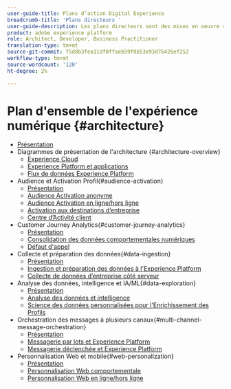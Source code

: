 ```yaml
---
user-guide-title: Plans d’action Digital Experience
breadcrumb-title: 'Plans directeurs '
user-guide-description: Les plans directeurs sont des mises en oeuvre répétables pour résoudre les problèmes commerciaux établis et contiennent des diagrammes d'architecture, des considérations techniques et des liens documentaires pertinents.
product: adobe experience platform
role: Architect, Developer, Business Practitioner
translation-type: tm+mt
source-git-commit: f5d8b3fea11df0ffaeb59f0b53e93d76426ef252
workflow-type: tm+mt
source-wordcount: '120'
ht-degree: 2%

---
```


# Plan d&#39;ensemble de l&#39;expérience numérique {#architecture}

+ [Présentation](/help/blueprints/overview.md)
+ Diagrammes de présentation de l&#39;architecture {#architecture-overview}
   + [Experience Cloud](/help/blueprints/experience-platform/experience-cloud.md)
   + [Experience Platform et applications](/help/blueprints/experience-platform/platform-applications.md)
   + [Flux de données Experience Platform](/help/blueprints/experience-platform/platform-data-flow.md)
+ Audience et Activation Profil{#audience-activation}
   + [Présentation](/help/blueprints/audience-activation/overview.md)
   + [Audience Activation anonyme](/help/blueprints/audience-activation/anonymous.md)
   + [Audience Activation en ligne/hors ligne](/help/blueprints/audience-activation/online-offline.md)
   + [Activation aux destinations d’entreprise](/help/blueprints/audience-activation/enterprise-destinations.md)
   + [Centre d’Activité client](/help/blueprints/audience-activation/customer-activity.md)
+ Customer Journey Analytics{#customer-journey-analytics}
   + [Présentation](/help/blueprints/customer-journey-analytics/overview.md)
   + [Consolidation des données comportementales numériques](/help/blueprints/customer-journey-analytics/digital-behavioral-data-consolidation.md)
   + [Défaut d&#39;appel](/help/blueprints/customer-journey-analytics/call-deflect.md)
+ Collecte et préparation des données{#data-ingestion}
   + [Présentation](/help/blueprints/data-ingestion/overview.md)
   + [Ingestion et préparation des données à l&#39;Experience Platform](/help/blueprints/data-ingestion/ingestion.md)
   + [Collecte de données d’entreprise côté serveur](/help/blueprints/data-ingestion/server-side-collection.md)
+ Analyse des données, intelligence et IA/ML{#data-exploration}
   + [Présentation](/help/blueprints/data-insights/overview.md)
   + [Analyse des données et intelligence](/help/blueprints/data-insights/analysis.md)
   + [Science des données personnalisées pour l&#39;Enrichissement des Profils](/help/blueprints/data-insights/data-science.md)
+ Orchestration des messages à plusieurs canaux{#multi-channel-message-orchestration}
   + [Présentation](/help/blueprints/multi-channel-message-orchestration/overview.md)
   + [Messagerie par lots et Experience Platform](/help/blueprints/multi-channel-message-orchestration/batch-messaging.md)
   + [Messagerie déclenchée et Experience Platform](/help/blueprints/multi-channel-message-orchestration/triggered-messaging.md)
+ Personnalisation Web et mobile{#web-personalization}
   + [Présentation](/help/blueprints/web-personalization/overview.md)
   + [Personnalisation Web comportementale](/help/blueprints/web-personalization/behavioral.md)
   + [Personnalisation Web en ligne/hors ligne](/help/blueprints/web-personalization/online-offline.md)

